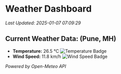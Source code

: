 
# Weather Dashboard

_Last Updated: 2025-01-07 07:09:29_

## Current Weather Data: (Pune, MH)
- **Temperature:** 26.5 °C ![Temperature Badge](https://img.shields.io/badge/Temperature-Medium%20Temp-green)
- **Wind Speed:** 11.8 km/h ![Wind Speed Badge](https://img.shields.io/badge/Wind%20Speed-Low%20Wind-blue)

*Powered by Open-Meteo API*
